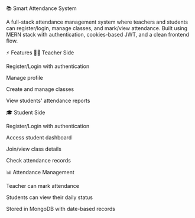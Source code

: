 📚 Smart Attendance System

A full-stack attendance management system where teachers and students can register/login, manage classes, and mark/view attendance.
Built using MERN stack with authentication, cookies-based JWT, and a clean frontend flow.

⚡ Features
👩‍🏫 Teacher Side

Register/Login with authentication

Manage profile

Create and manage classes

View students' attendance reports

🎓 Student Side

Register/Login with authentication

Access student dashboard

Join/view class details

Check attendance records

📊 Attendance Management

Teacher can mark attendance

Students can view their daily status

Stored in MongoDB with date-based records
